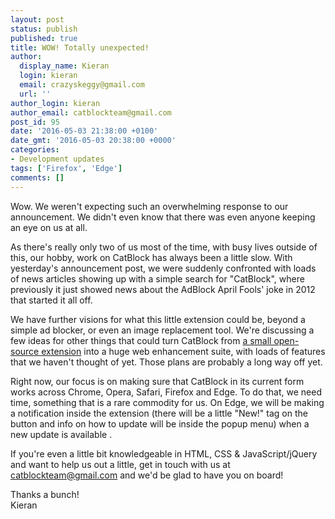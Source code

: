 ```yaml
---
layout: post
status: publish
published: true
title: WOW! Totally unexpected!
author:
  display_name: Kieran
  login: kieran
  email: crazyskeggy@gmail.com
  url: ''
author_login: kieran
author_email: catblockteam@gmail.com
post_id: 95
date: '2016-05-03 21:38:00 +0100'
date_gmt: '2016-05-03 20:38:00 +0000'
categories:
- Development updates
tags: ['Firefox', 'Edge']
comments: []
---
```


Wow. We weren't expecting such an overwhelming response to our announcement. We didn't even know that there was even anyone keeping an eye on us at all.

As there's really only two of us most of the time, with busy lives outside of this, our hobby, work on CatBlock has always been a little slow. With yesterday's announcement post, we were suddenly confronted with loads of news articles showing up with a simple search for "CatBlock", where previously it just showed news about the AdBlock April Fools' joke in 2012 that started it all off.

We have further visions for what this little extension could be, beyond a simple ad blocker, or even an image replacement tool. We're discussing a few ideas for other things that could turn CatBlock from [a small open-source extension](https://github.com/CatBlock/catblock) into a huge web enhancement suite, with loads of features that we haven't thought of yet. Those plans are probably a long way off yet.

Right now, our focus is on making sure that CatBlock in its current form works across Chrome, Opera, Safari, Firefox and Edge. To do that, we need time, something that is a rare commodity for us. On Edge, we will be making a notification inside the extension (there will be a little "New!" tag on the button and info on how to update will be inside the popup menu) when a new update is available .

If you're even a little bit knowledgeable in HTML, CSS & JavaScript/jQuery and want to help us out a little, get in touch with us at [catblockteam@gmail.com](mailto:catblockteam@gmail.com) and we'd be glad to have you on board!

Thanks a bunch!  
Kieran
